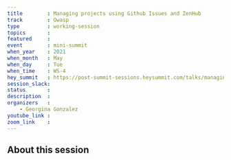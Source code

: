 ```yaml
---
title        : Managing projects using Github Issues and ZenHub
track        : Owasp
type         : working-session
topics       :
featured     :
event        : mini-summit
when_year    : 2021
when_month   : May
when_day     : Tue
when_time    : WS-4
hey_summit   : https://post-summit-sessions.heysummit.com/talks/managing-projects-using-github-issues-and-zenhub/
session_slack:
status       : 
description  :
organizers   :
    - Georgina Gonzalez
youtube_link :
zoom_link    :
---
```


## About this session

